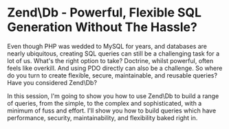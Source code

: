 # Zend\Db - Powerful, Flexible SQL Generation Without The Hassle?

Even though PHP was wedded to MySQL for years, and databases are nearly ubiquitous, creating SQL queries can still be a challenging task for a lot of us. What's the right option to take? Doctrine, whilst powerful, often feels like overkill. And using PDO directly can also be a challenge. So where do you turn to create flexible, secure, maintainable, and reusable queries? Have you considered Zend\Db?

In this session, I'm going to show you how to use Zend\Db to build a range of queries, from the simple, to the complex and sophisticated, with a minimum of fuss and effort. I'll show you how to build queries which have performance, security, maintainability, and flexibility baked right in.
